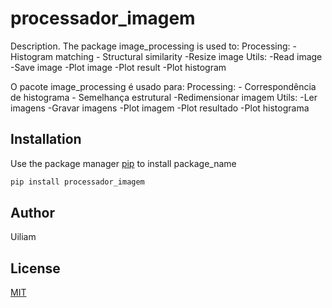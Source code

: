 # processador_imagem

Description. 
The package image_processing is used to:
	Processing:
		- Histogram matching
		- Structural similarity
		-Resize image
	Utils:
		-Read image
		-Save image
		-Plot image
		-Plot result
		-Plot histogram

O pacote image_processing é usado para:
	Processing:
		- Correspondência de histograma
		- Semelhança estrutural
		-Redimensionar imagem
	Utils:
		-Ler imagens
		-Gravar imagens
		-Plot imagem
		-Plot resultado
		-Plot histograma

## Installation

Use the package manager [pip](https://pip.pypa.io/en/stable/) to install package_name

```bash
pip install processador_imagem
```

## Author
Uiliam

## License
[MIT](https://choosealicense.com/licenses/mit/)